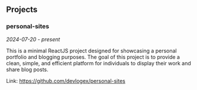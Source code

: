 ## Projects

### personal-sites

<em>2024-07-20 - present</em>

This is a minimal ReactJS project designed for showcasing a personal portfolio and blogging purposes. The goal of this project is to provide a clean, simple, and efficient platform for individuals to display their work and share blog posts.

Link: https://github.com/devlogex/personal-sites
